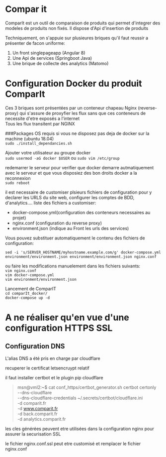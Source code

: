 # Compar it 

ComparIt est un outil de comparaison de produits qui permet d'integrer des modeles de produits non fixés. Il dispose d'Api d'insertion de produits  

Techniquement, on s'appuie sur plusieures briques qu'il faut reussir a présenter de facon uniforme:  
1. Un front singlepageapp (Angular 8)
2. Une Api de services (Springboot Java)
3. Une brique de collecte des analytics (Matomo)

# Configuration Docker du produit ComparIt

Ces 3 briques sont présentées par un conteneur chapeau Nginx (reverse-proxy) qui s'assure de proxyfier les flux sans que ces conteneurs de necessite d'etre exposés a l'internet  
Tous les flux transitent par NGINX  

###Packages OS requis si vous ne disposez pas deja de docker sur la machine (ubuntu 18.04)  
`sudo ./install_dependancies.sh`  

Ajouter votre utilisateur au groupe docker  
`sudo usermod -aG docker $USER` ou `sudo vim /etc/group`  

redemarrer le serveur pour verifier que docker demarre autmatiquement avec le serveur et que vous disposiez des bon droits docker a la reconnexion  
`sudo reboot`  

il est necessaire de customiser plsieurs fichiers de configuration pour y declarer les URLS du site web, configurer les comptes de BDD, d'analytics....
liste des fichiers a customiser:
* docker-compose.yml(configuration des conteneurs necessaires au projet)
* nginx.conf (configuration du reverse proxy)
* environment.json (indique au Front les urls des services)

Vous pouvez substituer automatiquement le contenu des fichiers de configuration: 

`sed -i 's/SERVER_HOSTNAME/myhostname.example.com/g' docker-compose.yml environment/environment.json environment/environment.json nginx.conf`

ou faire les modifications manuelement dans les fichiers suivants:   
`vim nginx.conf`  
`vim docker-compose.yml`  
`vim environment/environment.json`  

Lancement de ComparIT  
`cd comparIt_docker/`  
`docker-compose up -d`  

# A ne réaliser qu'en vue d'une configuration HTTPS SSL
## Configuration DNS

L'alias DNS a été pris en charge par cloudflare

recuperer le certificat letsencruypt relatif

il faut installer certbot et le plugin pip cloudflare 

>msn@vml2:~$ cat conf_https/certbot_generator.sh 
>certbot certonly \
>  --dns-cloudflare \
>  --dns-cloudflare-credentials ~/.secrets/certbot/cloudflare.ini \
>  -d comparit.fr \
>  -d www.comparit.fr \
>  -d back.comparit.fr \
>  -d analytics.comparit.fr

les cles générées peuvent etre utilisées dans la configuration nginx pour assurer la securisation SSL

le fichier nginx.conf.ssl peut etre customisé et remplacer le fichier nginx.conf

